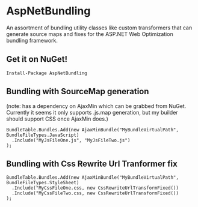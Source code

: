 AspNetBundling
==============

An assortment of bundling utility classes like custom transformers that can generate source maps and fixes for the ASP.NET Web Optimization bundling framework.

## Get it on NuGet!

    Install-Package AspNetBundling


Bundling with SourceMap generation
---------------------------------------------------
(note: has a dependency on AjaxMin which can be grabbed from NuGet. Currently it seems it only supports .js.map generation, but my builder should support CSS once AjaxMin does.)

    BundleTable.Bundles.Add(new AjaxMinBundle("MyBundleVirtualPath", BundleFileTypes.JavaScript)
      .Include("MyJsFileOne.js", "MyJsFileTwo.js")
    );


Bundling with Css Rewrite Url Tranformer fix
---------------------------------------------------------

    BundleTable.Bundles.Add(new AjaxMinBundle("MyBundleVirtualPath", BundleFileTypes.StyleSheet)
      .Include("MyCssFileOne.css, new CssRewriteUrlTransformFixed())
      .Include("MyCssFileTwo.css, new CssRewriteUrlTransformFixed())
    );
